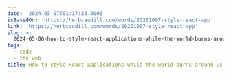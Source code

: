 ```yaml
---
date: '2024-05-07T01:17:23.000Z'
isBasedOn: 'https://herbcaudill.com/words/20201007-style-react-app'
link: 'https://herbcaudill.com/words/20201007-style-react-app'
slug: >-
  2024-05-06-how-to-style-react-applications-while-the-world-burns-around-us-or-herb-caud
tags:
  - code
  - the web
title: How to style React applications while the world burns around us
---
```


